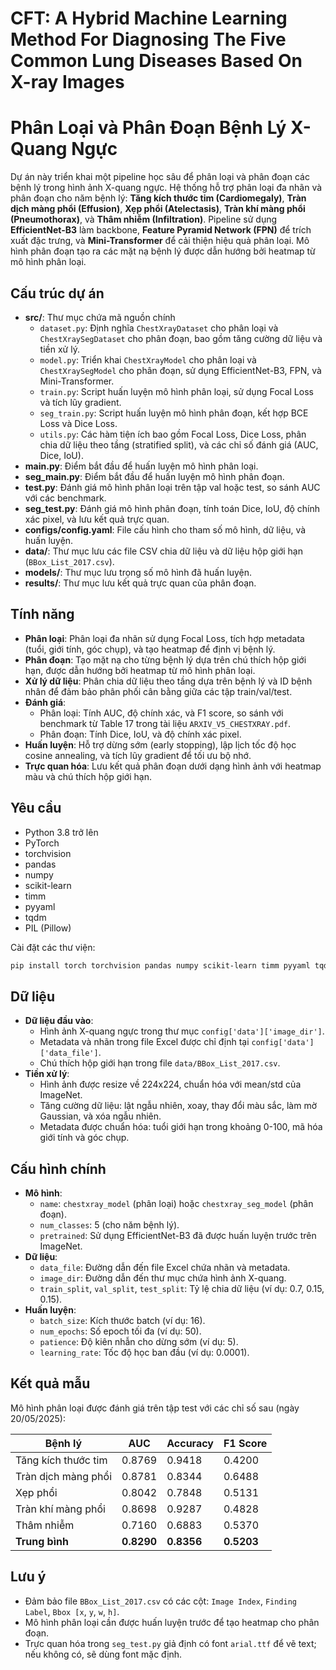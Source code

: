 # CFT: A Hybrid Machine Learning Method For Diagnosing The Five Common Lung Diseases Based On X-ray Images

# Phân Loại và Phân Đoạn Bệnh Lý X-Quang Ngực

Dự án này triển khai một pipeline học sâu để phân loại và phân đoạn các bệnh lý trong hình ảnh X-quang ngực. Hệ thống hỗ trợ phân loại đa nhãn và phân đoạn cho năm bệnh lý: **Tăng kích thước tim (Cardiomegaly)**, **Tràn dịch màng phổi (Effusion)**, **Xẹp phổi (Atelectasis)**, **Tràn khí màng phổi (Pneumothorax)**, và **Thâm nhiễm (Infiltration)**. Pipeline sử dụng **EfficientNet-B3** làm backbone, **Feature Pyramid Network (FPN)** để trích xuất đặc trưng, và **Mini-Transformer** để cải thiện hiệu quả phân loại. Mô hình phân đoạn tạo ra các mặt nạ bệnh lý được dẫn hướng bởi heatmap từ mô hình phân loại.

## Cấu trúc dự án

- **src/**: Thư mục chứa mã nguồn chính
  - `dataset.py`: Định nghĩa `ChestXrayDataset` cho phân loại và `ChestXraySegDataset` cho phân đoạn, bao gồm tăng cường dữ liệu và tiền xử lý.
  - `model.py`: Triển khai `ChestXrayModel` cho phân loại và `ChestXraySegModel` cho phân đoạn, sử dụng EfficientNet-B3, FPN, và Mini-Transformer.
  - `train.py`: Script huấn luyện mô hình phân loại, sử dụng Focal Loss và tích lũy gradient.
  - `seg_train.py`: Script huấn luyện mô hình phân đoạn, kết hợp BCE Loss và Dice Loss.
  - `utils.py`: Các hàm tiện ích bao gồm Focal Loss, Dice Loss, phân chia dữ liệu theo tầng (stratified split), và các chỉ số đánh giá (AUC, Dice, IoU).
- **main.py**: Điểm bắt đầu để huấn luyện mô hình phân loại.
- **seg_main.py**: Điểm bắt đầu để huấn luyện mô hình phân đoạn.
- **test.py**: Đánh giá mô hình phân loại trên tập val hoặc test, so sánh AUC với các benchmark.
- **seg_test.py**: Đánh giá mô hình phân đoạn, tính toán Dice, IoU, độ chính xác pixel, và lưu kết quả trực quan.
- **configs/config.yaml**: File cấu hình cho tham số mô hình, dữ liệu, và huấn luyện.
- **data/**: Thư mục lưu các file CSV chia dữ liệu và dữ liệu hộp giới hạn (`BBox_List_2017.csv`).
- **models/**: Thư mục lưu trọng số mô hình đã huấn luyện.
- **results/**: Thư mục lưu kết quả trực quan của phân đoạn.

## Tính năng

- **Phân loại**: Phân loại đa nhãn sử dụng Focal Loss, tích hợp metadata (tuổi, giới tính, góc chụp), và tạo heatmap để định vị bệnh lý.
- **Phân đoạn**: Tạo mặt nạ cho từng bệnh lý dựa trên chú thích hộp giới hạn, được dẫn hướng bởi heatmap từ mô hình phân loại.
- **Xử lý dữ liệu**: Phân chia dữ liệu theo tầng dựa trên bệnh lý và ID bệnh nhân để đảm bảo phân phối cân bằng giữa các tập train/val/test.
- **Đánh giá**:
  - Phân loại: Tính AUC, độ chính xác, và F1 score, so sánh với benchmark từ Table 17 trong tài liệu `ARXIV_V5_CHESTXRAY.pdf`.
  - Phân đoạn: Tính Dice, IoU, và độ chính xác pixel.
- **Huấn luyện**: Hỗ trợ dừng sớm (early stopping), lập lịch tốc độ học cosine annealing, và tích lũy gradient để tối ưu bộ nhớ.
- **Trực quan hóa**: Lưu kết quả phân đoạn dưới dạng hình ảnh với heatmap màu và chú thích hộp giới hạn.

## Yêu cầu

- Python 3.8 trở lên
- PyTorch
- torchvision
- pandas
- numpy
- scikit-learn
- timm
- pyyaml
- tqdm
- PIL (Pillow)

Cài đặt các thư viện:
```bash
pip install torch torchvision pandas numpy scikit-learn timm pyyaml tqdm pillow
```

## Dữ liệu

- **Dữ liệu đầu vào**:
  - Hình ảnh X-quang ngực trong thư mục `config['data']['image_dir']`.
  - Metadata và nhãn trong file Excel được chỉ định tại `config['data']['data_file']`.
  - Chú thích hộp giới hạn trong file `data/BBox_List_2017.csv`.
- **Tiền xử lý**:
  - Hình ảnh được resize về 224x224, chuẩn hóa với mean/std của ImageNet.
  - Tăng cường dữ liệu: lật ngẫu nhiên, xoay, thay đổi màu sắc, làm mờ Gaussian, và xóa ngẫu nhiên.
  - Metadata được chuẩn hóa: tuổi giới hạn trong khoảng 0-100, mã hóa giới tính và góc chụp.

## Cấu hình chính

- **Mô hình**:
  - `name`: `chestxray_model` (phân loại) hoặc `chestxray_seg_model` (phân đoạn).
  - `num_classes`: 5 (cho năm bệnh lý).
  - `pretrained`: Sử dụng EfficientNet-B3 đã được huấn luyện trước trên ImageNet.
- **Dữ liệu**:
  - `data_file`: Đường dẫn đến file Excel chứa nhãn và metadata.
  - `image_dir`: Đường dẫn đến thư mục chứa hình ảnh X-quang.
  - `train_split`, `val_split`, `test_split`: Tỷ lệ chia dữ liệu (ví dụ: 0.7, 0.15, 0.15).
- **Huấn luyện**:
  - `batch_size`: Kích thước batch (ví dụ: 16).
  - `num_epochs`: Số epoch tối đa (ví dụ: 50).
  - `patience`: Độ kiên nhẫn cho dừng sớm (ví dụ: 5).
  - `learning_rate`: Tốc độ học ban đầu (ví dụ: 0.0001).

## Kết quả mẫu

Mô hình phân loại được đánh giá trên tập test với các chỉ số sau (ngày 20/05/2025):

| Bệnh lý               | AUC        | Accuracy   | F1 Score   | 
|-----------------------|------------|------------|------------|
| Tăng kích thước tim   | 0.8769     | 0.9418     | 0.4200     | 
| Tràn dịch màng phổi   | 0.8781     | 0.8344     | 0.6488     |
| Xẹp phổi              | 0.8042     | 0.7848     | 0.5131     | 
| Tràn khí màng phổi    | 0.8698     | 0.9287     | 0.4828     |
| Thâm nhiễm            | 0.7160     | 0.6883     | 0.5370     | 
| **Trung bình**        | **0.8290** | **0.8356** | **0.5203** |

## Lưu ý

- Đảm bảo file `BBox_List_2017.csv` có các cột: `Image Index`, `Finding Label`, `Bbox [x`, `y`, `w`, `h]`.
- Mô hình phân loại cần được huấn luyện trước để tạo heatmap cho phân đoạn.
- Trực quan hóa trong `seg_test.py` giả định có font `arial.ttf` để vẽ text; nếu không có, sẽ dùng font mặc định.

